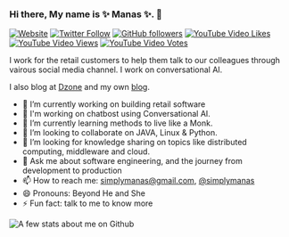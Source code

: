 ### Hi there, My name is ✨ Manas ✨.  👋


[![Website](https://img.shields.io/badge/thoughts2share-website-blue)](http://manasdash.thoughts2share.in/)
[![Twitter Follow](https://img.shields.io/twitter/follow/simplymanas?style=social)](https://twitter.com/simplymanas)
[![GitHub followers](https://img.shields.io/github/followers/simplymanas?label=Follow&style=social)](https://github.com/simplymanas)
[![YouTube Video Likes](https://img.shields.io/youtube/likes/jl8hv7MlZj8?style=social)](https://www.youtube.com/channel/UC8icclDBho-0-_jAXXt_gfQ?view_as=subscriber)
[![YouTube Video Views](https://img.shields.io/youtube/views/jl8hv7MlZj8?style=social)](https://www.youtube.com/channel/UC8icclDBho-0-_jAXXt_gfQ?view_as=subscriber)
[![YouTube Video Votes](https://img.shields.io/youtube/likes/jl8hv7MlZj8?style=social&withDislikes)](https://www.youtube.com/channel/UC8icclDBho-0-_jAXXt_gfQ?view_as=subscriber)



I work for the retail customers to help them talk to our colleagues through vairous social media channel. I work on conversational AI. 

I also blog at [Dzone](https://dzone.com/users/815217/simplymanas.html) and my own [blog](http://manasdash.thoughts2share.in/). 


<!--
**simplymanas/simplymanas** is a ✨ _special_ ✨ repository because its `README.md` (this file) appears on your GitHub profile. -->



- 🔭 I’m currently working on building retail software
- 🤖 I'm working on chatbost using Conversational AI.
- 🌱 I’m currently learning methods to live like a Monk.
- 👯 I’m looking to collaborate on  JAVA, Linux & Python.
- 🤔 I’m looking for knowledge sharing on topics like distributed computing, middleware and cloud. 
- 💬 Ask me about software engineering, and the journey from development to production
- 📫 How to reach me: [simplymanas@gmail.com](mailto:simplymanas@gmail.com), [@simplymanas](https://twitter.com/simplymanas)
- 😄 Pronouns: Beyond He and She
- ⚡ Fun fact: talk to me to know more 

![A few stats about me on Github](https://github-readme-stats.vercel.app/api?username=simplymanas&show_icons=true)
